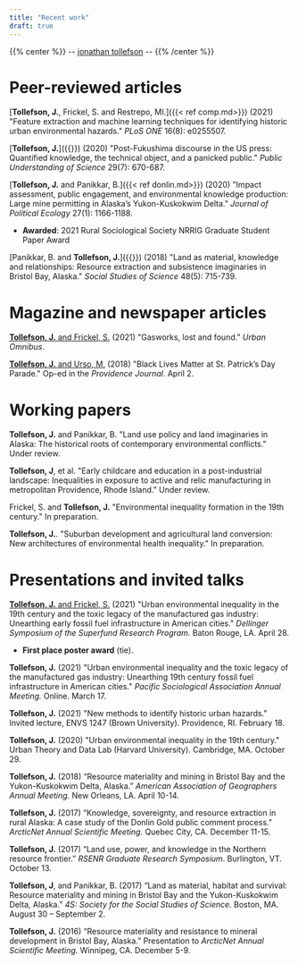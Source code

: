 ```yaml
---
title: "Recent work"
draft: true
---
```

{{% center %}}
-- [jonathan tollefson](/) --
{{% /center %}}


# Peer-reviewed articles
[**Tollefson, J.**, Frickel, S. and Restrepo, MI.]({{< ref comp.md>}}) (2021) "Feature extraction and machine learning techniques for identifying historic urban environmental hazards." _PLoS ONE_ 16(8): e0255507.

[**Tollefson, J.**]({{<ref fukushima_paper.md>}}) (2020) "Post-Fukushima discourse in the US press: Quantified knowledge, the technical object, and a panicked public." _Public Understanding of Science_ 29(7): 670-687.

[**Tollefson, J.** and Panikkar, B.]({{< ref donlin.md>}}) (2020) "Impact assessment, public engagement, and environmental knowledge production: Large mine permitting in Alaska’s Yukon-Kuskokwim Delta." _Journal of Political Ecology_ 27(1): 1166-1188.
- **Awarded**: 2021 Rural Sociological Society NRRIG Graduate Student Paper Award

[Panikkar, B. and **Tollefson, J.**]({{<ref pebble.md>}}) (2018) "Land as material, knowledge and relationships: Resource extraction and subsistence imaginaries in Bristol Bay, Alaska." _Social Studies of Science_ 48(5): 715-739.

# Magazine and newspaper articles
<a href="https://urbanomnibus.net/2021/07/gasworks-lost-and-found/" target="_blank"><b>Tollefson, J.</b> and Frickel, S.</a> (2021) "Gasworks, lost and found." *Urban Omnibus*.

[**Tollefson, J.** and Urso, M.](https://www.providencejournal.com/article/20160402/OPINION/160409917) (2018) "Black Lives Matter at St. Patrick’s Day Parade." Op-ed in the *Providence Journal*. April 2.

# Working papers
**Tollefson, J.** and Panikkar, B. "Land use policy and land imaginaries in Alaska: The historical roots of contemporary environmental conflicts." Under review.

**Tollefson, J**, et al. "Early childcare and education in a post-industrial landscape: Inequalities in exposure to active and relic manufacturing in metropolitan Providence, Rhode Island." Under review.

Frickel, S. and **Tollefson, J.** "Environmental inequality formation in the 19th century." In preparation.

**Tollefson, J.**. "Suburban development and agricultural land conversion: New architectures of environmental health inequality." In preparation.

# Presentations and invited talks
<a href="https://lsusrp2021-lsu.ipostersessions.com/?s=85-87-CA-70-48-37-06-34-A4-B1-54-61-88-8F-CE-FC" target="_blank" rel="noopener"><b>Tollefson, J.</b> and Frickel, S.</a> (2021) "Urban environmental inequality in the 19th century and the toxic legacy of the manufactured gas industry: Unearthing early fossil fuel infrastructure in American cities." _Dellinger Symposium of the Superfund Research Program._ Baton Rouge, LA. April 28.
- **First place poster award** (tie).

**Tollefson, J.** (2021) "Urban environmental inequality and the toxic legacy of the manufactured gas industry: Unearthing 19th century fossil fuel infrastructure in American cities." _Pacific Sociological Association Annual Meeting._ Online. March 17.

**Tollefson, J.** (2021) "New methods to identify historic urban hazards." Invited lecture, ENVS 1247 (Brown University). Providence, RI. February 18.

**Tollefson, J.** (2020) "Urban environmental inequality in the 19th century." Urban Theory and Data Lab (Harvard University). Cambridge, MA. October 29.

**Tollefson, J.** (2018) “Resource materiality and mining in Bristol Bay and the Yukon-Kuskokwim Delta, Alaska.” _American Association of Geographers Annual Meeting._ New Orleans, LA. April 10-14.

**Tollefson, J.** (2017) “Knowledge, sovereignty, and resource extraction in rural Alaska: A case study of the Donlin Gold public comment process.” _ArcticNet Annual Scientific Meeting._ Quebec City, CA. December 11-15.

**Tollefson, J.** (2017) “Land use, power, and knowledge in the Northern resource frontier.” _RSENR Graduate Research Symposium_. Burlington, VT. October 13.

**Tollefson, J**, and Panikkar, B. (2017) “Land as material, habitat and survival: Resource materiality and mining in Bristol Bay and the Yukon-Kuskokwim Delta, Alaska.” _4S: Society for the Social Studies of Science._ Boston, MA. August 30 – September 2.

**Tollefson, J.** (2016) “Resource materiality and resistance to mineral development in Bristol Bay, Alaska.” Presentation to _ArcticNet Annual Scientific Meeting._ Winnipeg, CA. December 5-9.
